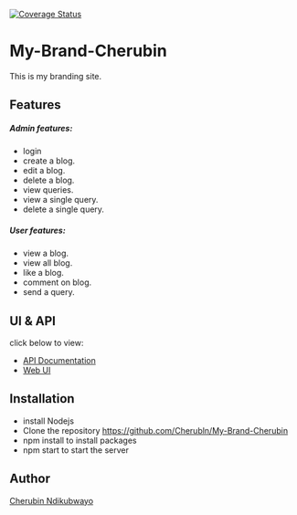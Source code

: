 [![Coverage Status](https://coveralls.io/repos/github/Cherubln/My-Brand-Cherubin/badge.svg?branch=ft-test)](https://coveralls.io/github/Cherubln/My-Brand-Cherubin?branch=ft-test)

# My-Brand-Cherubin
This is my branding site.
## Features 
##### Admin features:
* login
* create a blog.
* edit a blog.
* delete a blog.
* view queries.
* view a single query.
* delete a single query.
##### User features:
* view a blog.
* view all blog.
* like a blog.
* comment on blog.
* send a query.

## UI & API
click below to view:
* [API Documentation](https://mybrand-app.herokuapp.com/api-docs/)
* [Web UI](https://cn-dev.netlify.app/)

## Installation
* install Nodejs
* Clone the repository https://github.com/Cherubln/My-Brand-Cherubin
* npm install to install packages
* npm start to start the server
## Author
[Cherubin Ndikubwayo](https://github.com/Cherubln)
